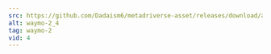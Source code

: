 ```yaml
---
src: https://github.com/Dadaism6/metadriverse-asset/releases/download/assetsv1.0.2/waymo-2_4.mp4
alt: waymo-2_4
tag: waymo-2
vid: 4
---
```

